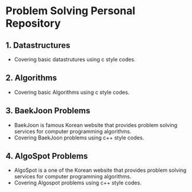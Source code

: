 # Problem Solving Personal Repository

## 1. Datastructures
 - Covering basic datastrutures using c style codes.

## 2. Algorithms
 - Covering basic Algorithms using c style codes.

## 3. BaekJoon Problems
 - BaekJoon is famous Korean website that provides problem solving services for computer programming algorithms.
 - Covering BaekJoon problems using c++ style codes. 
 
## 4. AlgoSpot Problems
 - AlgoSpot is a one of the Korean website that provides problem solving services for computer programming algorithms.
 - Covering Algospot problems using c++ style codes. 